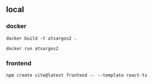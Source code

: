 ## local

### docker

```
docker build -t atsargos2 .
```

```
docker run atsargos2
```

### frontend

```
npm create vite@latest frontend -- --template react-ts
```

